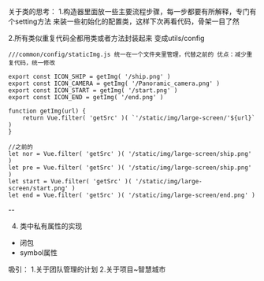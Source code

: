 关于类的思考：
1.构造器里面放一些主要流程步骤，每一步都要有所解释，专门有个setting方法 来装一些初始化的配置类，这样下次再看代码，骨架一目了然

2.所有类似重复代码全都用类或者方法封装起来  变成utils/config

```
///common/config/staticImg.js 统一在一个文件夹里管理，代替之前的 优点：减少重复代码，统一修改

export const ICON_SHIP = getImg( '/ship.png' )
export const ICON_CAMERA = getImg( '/Panoramic_camera.png' )
export const ICON_START = getImg( '/start.png' )
export const ICON_END = getImg( '/end.png' )

function getImg(url) {
    return Vue.filter( 'getSrc' )( `'/static/img/large-screen/'${url}` )
}

//之前的
let nor = Vue.filter( 'getSrc' )( '/static/img/large-screen/ship.png' )
let pre = Vue.filter( 'getSrc' )( '/static/img/large-screen/ship.png' )
let start = Vue.filter( 'getSrc' )( '/static/img/large-screen/start.png' )
let end = Vue.filter( 'getSrc' )( '/static/img/large-screen/end.png' )

```
--

4. 类中私有属性的实现
- 闭包
- symbol属性


吸引：
1.关于团队管理的计划
2.关于项目~智慧城市
